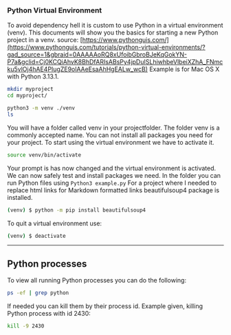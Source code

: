 ### Python Virtual Environment

To avoid dependency hell it is custom to use Python in a virtual environment (venv). This documents will show you the basics for starting a new Python project in a venv. source: [https://www.pythonguis.com/](https://www.pythonguis.com/tutorials/python-virtual-environments/?gad_source=1&gbraid=0AAAAAoRQ8xUfoibGbroBJeKqGokYN-P7a&gclid=Cj0KCQiAhvK8BhDfARIsABsPy4jpDuISLhiwhbeVlbeiXZhA_FNmcku5vlOj4hAE4PIugZE9olAAeEsaAhHgEALw_wcB)
Example is for Mac OS X with Python 3.13.1.


```bash
mkdir myproject
cd myproject/
```

```bash
python3 -m venv ./venv
ls
```

You will have a folder called venv in your projectfolder. The folder venv is a commonly accepted name. You can not install all packages you need for your project. To start using the virtual environment we have to activate it.

```bash
source venv/bin/activate
```

Your prompt is has now changed and the virtual environment is activated. We can now safely test and install packages we need. In the folder you can run Python files using `Python3 example.py` For a project where I needed to replace html links for Markdown formatted links beautifulsoup4 package is installed.

```bash
(venv) $ python -m pip install beautifulsoup4
```

To quit a virtual environment use:

```bash
(venv) $ deactivate
```

---

## Python processes

To view all running Python processes you can do the following:

```bash
ps -ef | grep python
```

If needed you can kill them by their process id. Example given, killing Python process with id 2430:

```bash
kill -9 2430
```